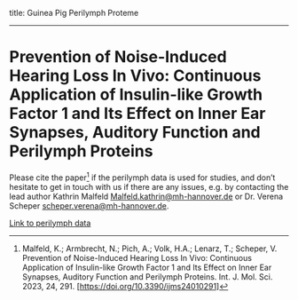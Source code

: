 title: Guinea Pig Perilymph Proteme
- - - 

# Prevention of Noise-Induced Hearing Loss In Vivo: Continuous Application of Insulin-like Growth Factor 1 and Its Effect on Inner Ear Synapses, Auditory Function and Perilymph Proteins
Please cite the paper[^1] if the perilymph  data is used for studies, and don’t hesitate to get in touch with us if there are any issues, e.g. by contacting the lead author Kathrin Malfeld
[Malfeld.kathrin@mh-hannover.de](Malfeld.kathrin@mh-hannover.de) or Dr. Verena Scheper [scheper.verena@mh-hannover.de](scheper.verena@mh-hannover.de).



[Link to perilymph data](GP_perilymph_proteme.zip)



[^1]: Malfeld, K.; Armbrecht, N.; Pich, A.; Volk, H.A.; Lenarz, T.; Scheper, V. Prevention of Noise-Induced Hearing Loss In Vivo: Continuous Application of Insulin-like Growth Factor 1 and Its Effect
on Inner Ear Synapses, Auditory Function and Perilymph Proteins. Int. J. Mol. Sci. 2023, 24, 291. [https://doi.org/10.3390/ijms24010291]
 
